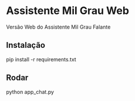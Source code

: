 # Assistente Mil Grau Web
Versão Web do Assistente Mil Grau Falante

## Instalação
pip install -r requirements.txt

## Rodar
python app_chat.py
